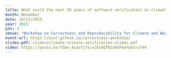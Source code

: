 ```yaml
---
title: What could the next 30 years of software verification in climate science look like?
month: November
date: 10/11/2023
year: 2023
pos: 3
venue: "Workshop on Correctness and Reproducibility for Climate and Weather Software, NCAR, Colorado"
event-url: https://ncar.github.io/correctness-workshop/
slides-pdf: slides/climate-science-verification-slides.pdf
video: https://youtu.be/7Gbw_4LUsYc?si=JXxDQfBIoGGFAehU&t=3744
---
```

